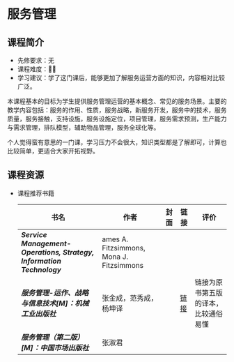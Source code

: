 # 服务管理
## 课程简介
- 先修要求：无
- 课程难度：🌟🌟
- 学习建议：学了这门课后，能够更加了解服务运营方面的知识，内容相对比较广泛。

本课程基本的目标为学生提供服务管理运营的基本概念、常见的服务场景。主要的教学内容包括：服务的作用、性质，服务战略，新服务开发，服务中的技术，服务质量，服务接触，支持设施，服务设施定位，项目管理，服务需求预测，生产能力与需求管理，排队模型，辅助物品管理，服务全球化等。

个人觉得蛮有意思的一门课，学习压力不会很大，知识类型都是了解即可，计算也比较简单，更适合大家开拓视野。

## 课程资源

- 课程推荐书籍

  | 书名                                               | 作者                                                         | 封面                                                         | 链接                                                         | 评价                 |
  | -------------------------------------------------- | ------------------------------------------------------------ | ------------------------------------------------------------ | ------------------------------------------------------------ | -------------------- |
  | ***Service Management-Operations, Strategy, Information Technology*** | ames A. Fitzsimmons, Mona J. Fitzsimmons  | | |   |
  | ***服务管理-运作、战略与信息技术[M]：机械工业出版社***                          |张金成，范秀成，杨坤译||[链接](http://jcft.lib.sjtu.edu.cn:9088/front/reader/goRead?ssno=11806578&channel=100&jpgread=1) | 链接为原书第五版的译本，比较通俗易懂 |
  | ***服务管理（第二版）[M]：中国市场出版社***                      |张淑君| | |                      |
